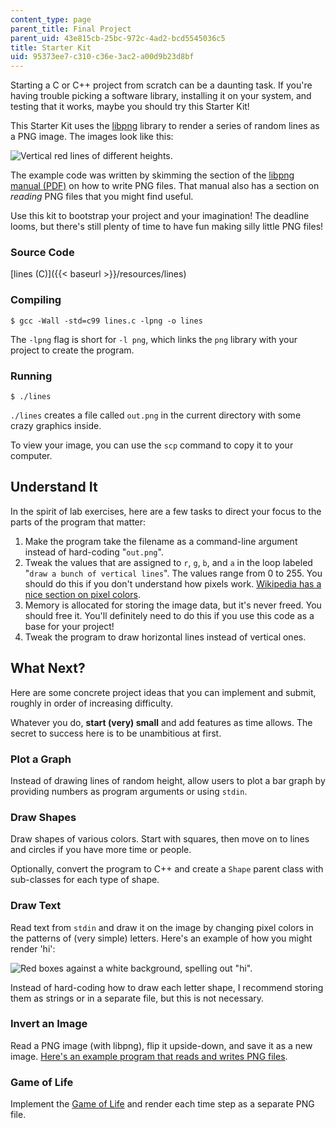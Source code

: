```yaml
---
content_type: page
parent_title: Final Project
parent_uid: 43e815cb-25bc-972c-4ad2-bcd5545036c5
title: Starter Kit
uid: 95373ee7-c310-c36e-3ac2-a00d9b23d8bf
---
```


Starting a C or C++ project from scratch can be a daunting task. If you're having trouble picking a software library, installing it on your system, and testing that it works, maybe you should try this Starter Kit!

This Starter Kit uses the [libpng](http://www.libpng.org/pub/png/libpng.html) library to render a series of random lines as a PNG image. The images look like this:

![Vertical red lines of different heights.](BASEURL_PLACEHOLDER/resources/line)

The example code was written by skimming the section of the [libpng manual (PDF)](http://www.libpng.org/pub/png/libpng-1.4.0-manual.pdf) on how to write PNG files. That manual also has a section on _reading_ PNG files that you might find useful.

Use this kit to bootstrap your project and your imagination! The deadline looms, but there's still plenty of time to have fun making silly little PNG files!

### Source Code

[lines (C)]({{< baseurl >}}/resources/lines)

### Compiling

`$ gcc -Wall -std=c99 lines.c -lpng -o lines`

The `-lpng` flag is short for `-l png`, which links the `png` library with your project to create the program.

### Running

`$ ./lines`

`./lines` creates a file called `out.png` in the current directory with some crazy graphics inside.

To view your image, you can use the `scp` command to copy it to your computer.

Understand It
-------------

In the spirit of lab exercises, here are a few tasks to direct your focus to the parts of the program that matter:

1.  Make the program take the filename as a command-line argument instead of hard-coding "`out.png`".
2.  Tweak the values that are assigned to `r`, `g`, `b`, and `a` in the loop labeled "`draw a bunch of vertical lines`". The values range from 0 to 255. You should do this if you don't understand how pixels work. [Wikipedia has a nice section on pixel colors](http://en.wikipedia.org/wiki/RGB#Numeric_representations).
3.  Memory is allocated for storing the image data, but it's never freed. You should free it. You'll definitely need to do this if you use this code as a base for your project!
4.  Tweak the program to draw horizontal lines instead of vertical ones.

What Next?
----------

Here are some concrete project ideas that you can implement and submit, roughly in order of increasing difficulty.

Whatever you do, **start (very) small** and add features as time allows. The secret to success here is to be unambitious at first.

### Plot a Graph

Instead of drawing lines of random height, allow users to plot a bar graph by providing numbers as program arguments or using `stdin`.

### Draw Shapes

Draw shapes of various colors. Start with squares, then move on to lines and circles if you have more time or people.

Optionally, convert the program to C++ and create a `Shape` parent class with sub-classes for each type of shape.

### Draw Text

Read text from `stdin` and draw it on the image by changing pixel colors in the patterns of (very simple) letters. Here's an example of how you might render 'hi':

![Red boxes against a white background, spelling out "hi".](/courses/electrical-engineering-and-computer-science/6-s096-introduction-to-c-and-c-january-iap-2013/final-project/starter-kit/Draw_Text.jpg)

Instead of hard-coding how to draw each letter shape, I recommend storing them as strings or in a separate file, but this is not necessary.

### Invert an Image

Read a PNG image (with libpng), flip it upside-down, and save it as a new image. [Here's an example program that reads and writes PNG files](http://zarb.org/~gc/html/libpng.html).

### Game of Life

Implement the [Game of Life](http://en.wikipedia.org/wiki/Conway%27s_Game_of_Life) and render each time step as a separate PNG file.